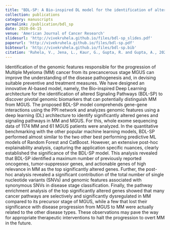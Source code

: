 ```yaml
---
title: "BDL-SP: A Bio-inspired DL model for the identification of altered Signaling Pathways in Multiple Myeloma using WES data"
collection: publications
category: manuscripts
permalink: /publication/bdl_sp
date: 2020-04-15
venue: 'American Journal of Cancer Research'
slidesurl: 'http://vivekruhela.github.io/files/bdl-sp_slides.pdf'
paperurl: 'http://vivekruhela.github.io/files/bdl-sp.pdf'
bibtexurl: 'http://vivekruhela.github.io/files/bdl-sp.bib'
citation: 'Ruhela, V., Jena, L., Kaur, G., Gupta, R. and Gupta, A., 2023. BDL-SP: A Bio-inspired DL model for the identification of altered Signaling Pathways in Multiple Myeloma using WES data. <i>American Journal of Cancer Research</i>, 13(4), p.1155, 10(1), p.6.'
---
```

Identification of the genomic features responsible for the progression of Multiple Myeloma (MM) cancer from its precancerous stage MGUS can improve the understanding of the disease pathogenesis and, in devising suitable preventive and treatment measures. We have designed an innovative AI-based model, namely, the Bio-inspired Deep Learning architecture for the identification of altered Signaling Pathways (BDL-SP) to discover pivotal genomic biomarkers that can potentially distinguish MM from MGUS. The proposed BDL-SP model comprehends gene-gene interactions using the PPI network and analyzes genomic features using a deep learning (DL) architecture to identify significantly altered genes and signaling pathways in MM and MGUS. For this, whole exome sequencing data of 1174 MM and 61 MGUS patients were analyzed. In the quantitative benchmarking with the other popular machine learning models, BDL-SP performed almost similar to the two other best performing predictive ML models of Random Forest and CatBoost. However, an extensive post-hoc explainability analysis, capturing the application specific nuances, clearly established the significance of the BDL-SP model. This analysis revealed that BDL-SP identified a maximum number of previously reported oncogenes, tumor-suppressor genes, and actionable genes of high relevance in MM as the top significantly altered genes. Further, the post-hoc analysis revealed a significant contribution of the total number of single nucleotide variants (SNVs) and genomic features associated with synonymous SNVs in disease stage classification. Finally, the pathway enrichment analysis of the top significantly altered genes showed that many cancer pathways are selectively and significantly dysregulated in MM compared to its precursor stage of MGUS, while a few that lost their significance with disease progression from MGUS to MM were actually related to the other disease types. These observations may pave the way for appropriate therapeutic interventions to halt the progression to overt MM in the future.
